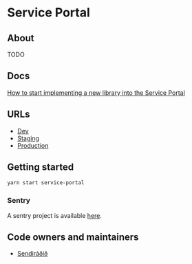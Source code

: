 # Service Portal

## About

TODO

## Docs

[How to start implementing a new library into the Service Portal](../../libs/service-portal/core/README.md)

## URLs

- [Dev](https://service-portal.dev01.devland.is)
- [Staging](https://service-portal.staging01.devland.is)
- [Production](https://beta.minarsidur.island.is)

## Getting started

```bash
yarn start service-portal
```

### Sentry

A sentry project is available [here](https://sentry.io/organizations/island_is/issues/?project=5501494).

## Code owners and maintainers

- [Sendiráðið](https://github.com/orgs/island-is/teams/sendiradid/members)
